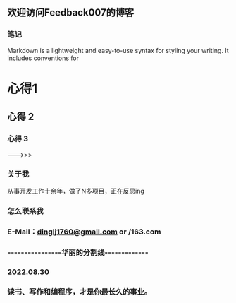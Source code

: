 ## 欢迎访问Feedback007的博客
### 笔记
Markdown is a lightweight and easy-to-use syntax for styling your writing. It includes conventions for
# 心得1
## 心得 2
### 心得 3
--->>>
### 关于我
从事开发工作十余年，做了N多项目，正在反思ing
### 怎么联系我
### E-Mail：dinglj1760@gmail.com or /163.com
### ----------------华丽的分割线-------------
### 2022.08.30
### 读书、写作和编程序，才是你最长久的事业。
